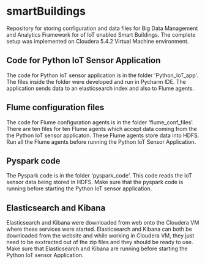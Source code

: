 # smartBuildings
Repository for storing configuration and data files for Big Data Management and Analytics Framework for of IoT enabled Smart Buildings. The complete setup was implemented on Cloudera 5.4.2 Virtual Machine environment.

## Code for Python IoT Sensor Application
The code for Python IoT sensor application is in the folder 'Python_IoT_app'. The files inside the folder were developed and run in Pycharm IDE. The application sends data to an elasticsearch index and also to Flume agents.

## Flume configuration files
The code for Flume configuration agents is in the folder 'flume_conf_files'. There are ten files for ten Flume agents which accept data coming from the the Python IoT sensor applicaton. These Flume agents store data into HDFS. Run all the Flume agents before running the Python IoT Sensor Application.

## Pyspark code
The Pyspark code is in the folder 'pyspark_code'. This code reads the IoT sensor data being stored in HDFS. Make sure that the pyspark code is running before starting the Python IoT sensor application.

## Elasticsearch and Kibana
Elasticsearch and Kibana were downloaded from web onto the Cloudera VM where these services were started. Elasticsearch and Kibana can both be downloaded from the website and while working in Cloudera VM, they just need to be exxtracted out of the zip files and they should be ready to use. Make sure that Elasticsearch and Kibana are running before starting the Python IoT sensor Application.




